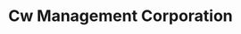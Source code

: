 ---
title: Cw Management Corporation
slug: cw-management-corporation
updated-on: '2024-05-30T13:44:31.749Z'
created-on: '2024-05-30T13:41:46.671Z'
published-on: '2024-05-30T13:54:32.469Z'
f_city-state-2:
- cms/city/willoughby-oh.md
- cms/city/warren-oh.md
- cms/city/sharon-pa.md
- cms/city/sharpsville-pa.md
f_locations:
- cms/payday-loan/cw-management-corporation-15610.md
- cms/payday-loan/cw-management-corporation-15611.md
- cms/payday-loan/cw-management-corporation-15612.md
- cms/payday-loan/cw-management-corporation-15613.md
f_states:
- cms/state/ohio.md
- cms/state/pennsylvania.md
layout: '[company].html'
tags: company
---